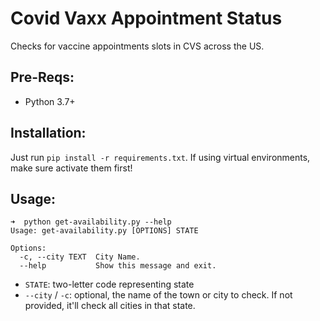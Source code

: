 # Covid Vaxx Appointment Status

Checks for vaccine appointments slots in CVS across the US.

## Pre-Reqs:

* Python 3.7+

## Installation:

Just run `pip install -r requirements.txt`. If using virtual environments,
make sure activate them first!

## Usage:
```
➜  python get-availability.py --help
Usage: get-availability.py [OPTIONS] STATE

Options:
  -c, --city TEXT  City Name.
  --help           Show this message and exit.

```

* `STATE`: two-letter code representing state
* `--city` / `-c`: optional, the name of the town or city to check. If not provided,
it'll check all cities in that state.
